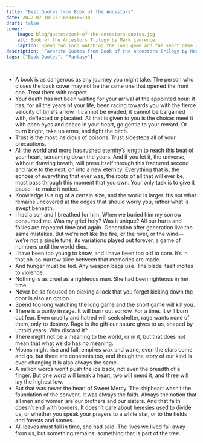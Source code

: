 ```yaml
---
title: "Best Quotes from Book of the Ancestors"
date: 2022-07-10T23:18:34+05:30
draft: false
cover: 
    image: blog/quotes/book-of-the-ancestors-quotes.jpg
    alt: Book of the Ancestors Trilogy by Mark Lawrence
    caption: Spend too long watching the long game and the short game will kill you.
description: "Favorite Quotes from Book of the Ancestors Trilogy by Mark Lawrence. A book is as dangerous as any journey you might take."
tags: ["Book Quotes", "Fantasy"] 

---
```



- A book is as dangerous as any journey you might take. The person who closes the back cover may not be the same one that opened the front one. Treat them with respect.
- Your death has not been waiting for your arrival at the appointed hour: it has, for all the years of your life, been racing towards you with the fierce velocity of time's arrow. It cannot be evaded, it cannot be bargained with, deflected or placated. All that is given to you is the choice: meet it with open eyes and peace in your heart, go gentle to your reward. Or burn bright, take up arms, and fight the bitch.
- Trust is the most insidious of poisons. Trust sidesteps all of your precautions.
- All the world and more has rushed eternity’s length to reach this beat of your heart, screaming down the years. And if you let it, the universe, without drawing breath, will press itself through this fractured second and race to the next, on into a new eternity. Everything that is, the echoes of everything that ever was, the roots of all that will ever be, must pass through this moment that you own. Your only task is to give it pause—to make it notice.
- Knowledge is a rug of a certain size, and the world is larger. It’s not what remains uncovered at the edges that should worry you, rather what is swept beneath.
- I had a son and I breathed for him. When we buried him my sorrow consumed me. Was my grief holy? Was it unique? All our hurts and follies are repeated time and again. Generation after generation live the same mistakes. But we’re not like the fire, or the river, or the wind—we’re not a single tune, its variations played out forever, a game of numbers until the world dies.
- I have been too young to know, and I have been too old to care. It’s in that oh-so-narrow slice between that memories are made.
- And hunger must be fed. Any weapon begs use. The blade itself incites to violence.
- Nothing is as cruel as a righteous man. She had been righteous in her time.
- Never be so focused on picking a lock that you forget kicking down the door is also an option.
- Spend too long watching the long game and the short game will kill you.
- There is a purity in rage. It will burn out sorrow. For a time. It will burn out fear. Even cruelty and hatred will seek shelter, rage wants none of them, only to destroy. Rage is the gift our nature gives to us, shaped by untold years. Why discard it?
- There might not be a meaning to the world, or in it, but that does not mean that what we do has no meaning.
- Moons might rise and fall, empires wax and wane, even the stars come and go, but there are constants too, and though the story of our kind is ever-changing it is also always the same.
- A million words won’t push the ice back, not even the breadth of a finger. But one word will break a heart, two will mend it, and three will lay the highest low.
- But that was never the heart of Sweet Mercy. The shipheart wasn’t the foundation of the convent. It was always the faith. Always the notion that all men and women are our brothers and our sisters. And that faith doesn’t end with borders. It doesn’t care about heresies used to divide us, or whether you speak your prayers to a white star, or to the fields and forests and stones.
- All leaves must fall in time, she had said. The lives we lived fall away from us, but something remains, something that is part of the tree.